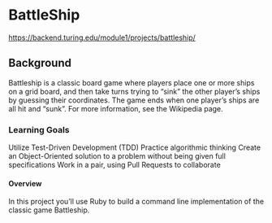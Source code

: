 # BattleShip

https://backend.turing.edu/module1/projects/battleship/

## Background
Battleship is a classic board game where players place one or more ships on a grid board, and then take turns trying to “sink” the other player’s ships by guessing their coordinates. The game ends when one player’s ships are all hit and “sunk”. For more information, see the Wikipedia page.

### Learning Goals
Utilize Test-Driven Development (TDD)
Practice algorithmic thinking
Create an Object-Oriented solution to a problem without being given full specifications
Work in a pair, using Pull Requests to collaborate

#### Overview
In this project you’ll use Ruby to build a command line implementation of the classic game Battleship. 
